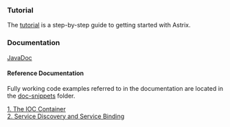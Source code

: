 ### Tutorial
The [tutorial](Providing-A-Service-Using-Astrix-And-GigaSpaces) is a step-by-step guide to getting started with Astrix. 

### Documentation

[JavaDoc](http://avanzabank.github.io/astrix/)

#### Reference Documentation

Fully working code examples referred to in the documentation are located in the [doc-snippets](https://github.com/AvanzaBank/astrix/tree/master/doc-snippets) folder.

[1. The IOC Container](The-IOC-Container)  
[2. Service Discovery and Service Binding](Service-Discovery-and-Service-Binding)  
